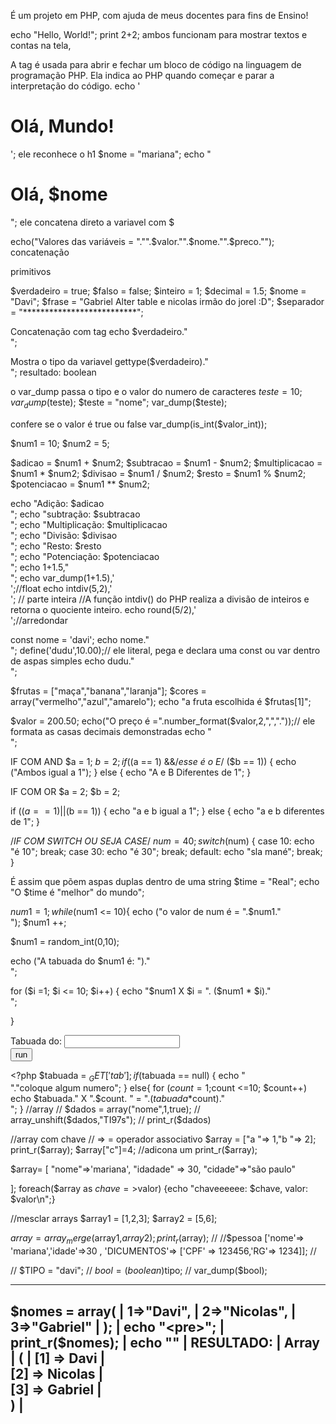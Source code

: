 É um projeto em PHP, com ajuda de meus docentes para fins de Ensino!
>>>>>>>>>>>>>>>>>>>>>>>>>>>>>>>>>>>>>>>>>>>>>>>>>>>>>>>>>>>>>>>>>>>>
   echo "Hello, World!";
print 2+2;
ambos funcionam para mostrar textos e contas na tela,

A tag <?php?> é usada para abrir e fechar um bloco de código na linguagem de programação PHP. Ela indica ao PHP quando começar e parar a interpretação do código.
echo '<h1> Olá, Mundo! </h1>';
ele reconhece o h1
    $nome = "mariana";
    echo "<h1>Olá, $nome </h1>";
ele concatena direto a variavel com $

echo("Valores das variáveis = "."".$valor."".$nome."".$preco."");
concatenação

primitivos

$verdadeiro = true;
$falso = false;
$inteiro = 1;
$decimal = 1.5;
$nome = "Davi";
$frase = "Gabriel Alter table e nicolas irmão do jorel :D";
$separador = "**************************";

Concatenação com tag
echo $verdadeiro."<br>";

Mostra o tipo da variavel
gettype($verdadeiro)."<br>";
resultado: boolean

o var_dump passa o tipo e o valor do numero de caracteres
$teste = 10;
var_dump($teste);
$teste = "nome";
var_dump($teste);

confere se o valor é true ou false 
var_dump(is_int($valor_int));

$num1 = 10;
$num2 = 5;

$adicao = $num1 + $num2;
$subtracao = $num1 - $num2;
$multiplicacao = $num1 * $num2;
$divisao = $num1 / $num2;
$resto = $num1 % $num2; 
$potenciacao = $num1 ** $num2;

echo "Adição: $adicao<br>";
echo "subtração: $subtracao<br>";
echo "Multiplicação: $multiplicacao<br>";
echo "Divisão: $divisao<br>";
echo "Resto: $resto<br>";
echo "Potenciação: $potenciacao<br>";
echo 1+1.5,"<br>";
echo var_dump(1+1.5),'<br>';//float
echo intdiv(5,2),'<br>'; // parte inteira
//A função intdiv() do PHP realiza a divisão de inteiros e retorna o quociente inteiro. 
echo round(5/2),'<br>';//arredondar

const nome = 'davi';
echo nome."<br>";
define('dudu',10.00);// ele literal, pega e declara uma const ou var dentro de aspas simples
echo dudu."<br>";

 $frutas = ["maça","banana","laranja"];
 $cores = array("vermelho","azul","amarelo");
  echo "a fruta escolhida é $frutas[1]";

 $valor = 200.50;
 echo("O preço é =".number_format($valor,2,",","."));// ele formata as casas decimais demonstradas
 echo "<br>";

IF COM AND
$a = 1;
$b = 2;
 if (($a == 1) &&/*esse é o E*/ ($b == 1))
{
    echo ("Ambos igual a 1");
}
else
{
    echo "A e B Diferentes de 1";
}

IF COM OR
$a = 2;
$b = 2;

if (($a == 1)||($b == 1))
{
    echo "a e b igual a 1";
}
else {
    echo "a e b diferentes de 1";
}

/*IF COM SWITCH OU SEJA CASE*/
$num = 40;
switch ($num) {
    case 10:
        echo "é 10";
        break;
    case 30:
        echo "é 30";
        break;
    default:
        echo "sla mané";
        break;  
    }

É assim que põem aspas duplas dentro de uma string 
    $time = "Real";
echo "O $time é \"melhor\" do mundo"; 


$num1 = 1;
while ($num1 <= 10){
    echo ("o valor de num é = ".$num1."<br>");
    $num1 ++;


  $num1 = random_int(0,10);

 echo ("A tabuada do $num1 é: ")."<br>";

 for ($i =1; $i <= 10; $i++)
{
 echo "$num1 X $i = ". ($num1 * $i)."<br>";
 
}
    <form action="">
        Tabuada do: <input type="text" name= "tab"/>
        <br>
        <input type="submit" name= "submit" value="run" />
    </form>
    <?php 
    $tabuada = $_GET['tab'];
    if ($tabuada == null)
    {
        echo "<br>"."coloque algum numero";
    }
    else{
    for ($count=1;$count <=10; $count++)
    echo $tabuada." X ".$count. " = ".($tabuada*$count)."<br>";
    }
   //array
// $dados = array("nome",1,true);
// array_unshift($dados,"TI97s");
// print_r($dados)

//array com chave
// => = operador associativo 
$array = ["a "=> 1,"b "=> 2];
print_r($array);
$array["c"]=4;  //adicona um  
print_r($array);

$array= [ 
    "nome"=>'mariana',
    "idadade" => 30,
    "cidade"=>"são paulo"
    
];
foreach($array as $chave =>$valor)
{echo "chaveeeeee: $chave, valor: $valor\n";}

//mesclar arrays
$array1 = [1,2,3];
$array2 = [5,6];

$array = array_merge($array1,$array2);print_r($array);
//
//$pessoa ['nome'=> 'mariana','idade'=>30 , 'DICUMENTOS'=> ['CPF' => 123456,'RG'=> 1234]];
//

// $TIPO = "davi";
// $bool = (boolean)$tipo;
// var_dump($bool);

------------------------------------------------
$nomes = array(                                 |
    1=>"Davi",                                  |
    2=>"Nicolas",                               |
    3=>"Gabriel"                                |
);                                              | 
echo "<pre>";                                   | 
print_r($nomes);                                | 
echo "</pre>"                                   | 
RESULTADO:                                      | 
Array                                           | 
(                                               |
    [1] => Davi                                 |         
    [2] => Nicolas                              |        
    [3] => Gabriel                              |    
)                                               |    
-------------------------------------------------

